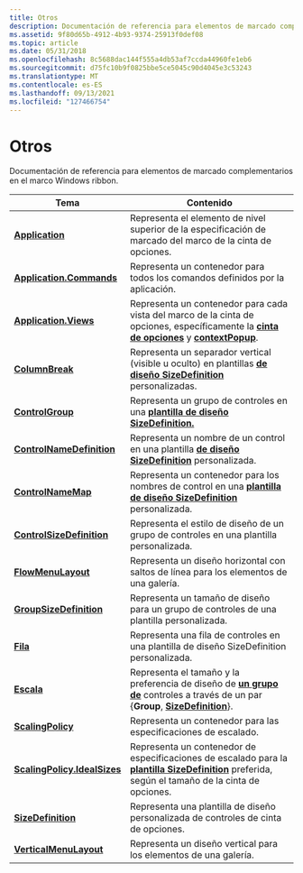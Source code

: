 ```yaml
---
title: Otros
description: Documentación de referencia para elementos de marcado complementarios en el marco Windows ribbon.
ms.assetid: 9f80d65b-4912-4b93-9374-25913f0def08
ms.topic: article
ms.date: 05/31/2018
ms.openlocfilehash: 8c5688dac144f555a4db53af7ccda44960fe1eb6
ms.sourcegitcommit: d75fc10b9f0825bbe5ce5045c90d4045e3c53243
ms.translationtype: MT
ms.contentlocale: es-ES
ms.lasthandoff: 09/13/2021
ms.locfileid: "127466754"
---
```

# <a name="others"></a>Otros

Documentación de referencia para elementos de marcado complementarios en el marco Windows ribbon.



| Tema                                                                              | Contenido                                                                                                                                                                                                       |
|------------------------------------------------------------------------------------|----------------------------------------------------------------------------------------------------------------------------------------------------------------------------------------------------------------|
| [**Application**](windowsribbon-element-application.md)                           | Representa el elemento de nivel superior de la especificación de marcado del marco de la cinta de opciones.<br/>                                                                                                                      |
| [**Application.Commands**](windowsribbon-element-application-commands.md)         | Representa un contenedor para todos los comandos definidos por la aplicación.<br/>                                                                                                                    |
| [**Application.Views**](windowsribbon-element-application-views.md)               | Representa un contenedor para cada vista del marco de la cinta de opciones, específicamente la [**cinta de opciones**](windowsribbon-element-ribbon.md) y [**contextPopup**](windowsribbon-element-contextpopup.md).<br/>          |
| [**ColumnBreak**](windowsribbon-element-columnbreak.md)                           | Representa un separador vertical (visible u oculto) en plantillas [**de diseño SizeDefinition**](windowsribbon-element-sizedefinition.md) personalizadas.<br/>                                                      |
| [**ControlGroup**](windowsribbon-element-controlgroup.md)                         | Representa un grupo de controles en una [**plantilla de diseño SizeDefinition.**](windowsribbon-element-sizedefinition.md)<br/>                                                                                 |
| [**ControlNameDefinition**](windowsribbon-element-controlnamedefinition.md)       | Representa un nombre de un control en una plantilla [**de diseño SizeDefinition**](windowsribbon-element-sizedefinition.md) personalizada.<br/>                                                                          |
| [**ControlNameMap**](windowsribbon-element-controlnamemap.md)                     | Representa un contenedor para los nombres de control en una [**plantilla de diseño SizeDefinition**](windowsribbon-element-sizedefinition.md) personalizada.<br/>                                                                |
| [**ControlSizeDefinition**](windowsribbon-element-controlsizedefinition.md)       | Representa el estilo de diseño de un grupo de controles en una plantilla personalizada.<br/>                                                                                                                            |
| [**FlowMenuLayout**](windowsribbon-element-flowmenulayout.md)                     | Representa un diseño horizontal con saltos de línea para los elementos de una galería.<br/>                                                                                                                             |
| [**GroupSizeDefinition**](windowsribbon-element-groupsizedefinition.md)           | Representa un tamaño de diseño para un grupo de controles de una plantilla personalizada.<br/>                                                                                                                              |
| [**Fila**](windowsribbon-element-row.md)                                           | Representa una fila de controles en una plantilla de diseño SizeDefinition personalizada.<br/>                                                                                                                            |
| [**Escala**](windowsribbon-element-scale.md)                                       | Representa el tamaño y la preferencia de diseño de [**un grupo de**](windowsribbon-element-group.md) controles a través de un par {**Group**, [**SizeDefinition**](windowsribbon-element-sizedefinition.md)}.<br/> |
| [**ScalingPolicy**](windowsribbon-element-scalingpolicy.md)                       | Representa un contenedor para las especificaciones de escalado.<br/>                                                                                                                                                  |
| [**ScalingPolicy.IdealSizes**](windowsribbon-element-scalingpolicy-idealsizes.md) | Representa un contenedor de especificaciones de escalado para la [**plantilla SizeDefinition**](windowsribbon-element-sizedefinition.md) preferida, según el tamaño de la cinta de opciones.<br/>                                   |
| [**SizeDefinition**](windowsribbon-element-sizedefinition.md)                     | Representa una plantilla de diseño personalizada de controles de cinta de opciones. <br/>                                                                                                                                            |
| [**VerticalMenuLayout**](windowsribbon-element-verticalmenulayout.md)             | Representa un diseño vertical para los elementos de una galería.<br/>                                                                                                                                                |



 

 

 





